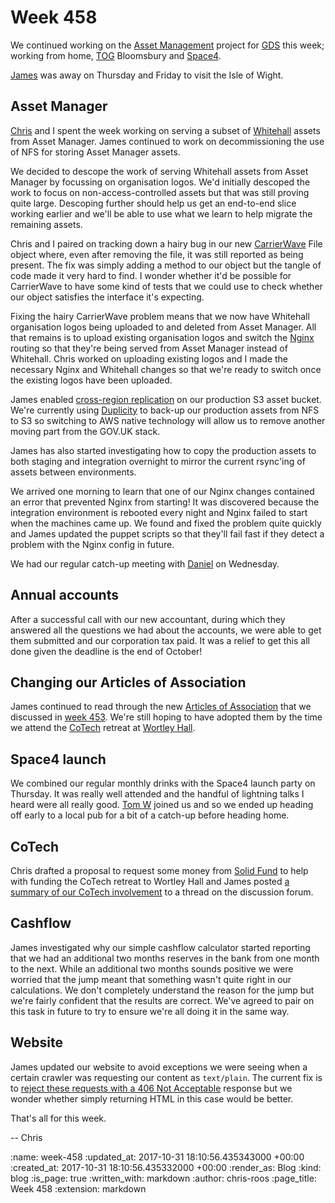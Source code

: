 Week 458
========

We continued working on the [Asset Management][asset-manager] project for [GDS][gds] this week; working from home, [TOG][the-office-group] Bloomsbury and [Space4][space4].

[James][james-mead] was away on Thursday and Friday to visit the Isle of Wight.

## Asset Manager

[Chris][chris-lowis] and I spent the week working on serving a subset of [Whitehall][whitehall] assets from Asset Manager. James continued to work on decommissioning the use of NFS for storing Asset Manager assets.

We decided to descope the work of serving Whitehall assets from Asset Manager by focussing on organisation logos. We'd initially descoped the work to focus on non-access-controlled assets but that was still proving quite large. Descoping further should help us get an end-to-end slice working earlier and we'll be able to use what we learn to help migrate the remaining assets.

Chris and I paired on tracking down a hairy bug in our new [CarrierWave][carrier-wave] File object where, even after removing the file, it was still reported as being present. The fix was simply adding a method to our object but the tangle of code made it very hard to find. I wonder whether it'd be possible for CarrierWave to have some kind of tests that we could use to check whether our object satisfies the interface it's expecting.

Fixing the hairy CarrierWave problem means that we now have Whitehall organisation logos being uploaded to and deleted from Asset Manager. All that remains is to upload existing organisation logos and switch the [Nginx][nginx] routing so that they're being served from Asset Manager instead of Whitehall. Chris worked on uploading existing logos and I made the necessary Nginx and Whitehall changes so that we're ready to switch once the existing logos have been uploaded.

James enabled [cross-region replication][s3-replication] on our production S3 asset bucket. We're currently using [Duplicity][duplicity] to back-up our production assets from NFS to S3 so switching to AWS native technology will allow us to remove another moving part from the GOV.UK stack.

James has also started investigating how to copy the production assets to both staging and integration overnight to mirror the current rsync'ing of assets between environments.

We arrived one morning to learn that one of our Nginx changes contained an error that prevented Nginx from starting! It was discovered because the integration environment is rebooted every night and Nginx failed to start when the machines came up. We found and fixed the problem quite quickly and James updated the puppet scripts so that they'll fail fast if they detect a problem with the Nginx config in future.

We had our regular catch-up meeting with [Daniel][daniel-roseman] on Wednesday.

## Annual accounts

After a successful call with our new accountant, during which they answered all the questions we had about the accounts, we were able to get them submitted and our corporation tax paid. It was a relief to get this all done given the deadline is the end of October!

## Changing our Articles of Association

James continued to read through the new [Articles of Association][articles-of-association] that we discussed in [week 453][week-453]. We're still hoping to have adopted them by the time we attend the [CoTech][co-tech] retreat at [Wortley Hall][wortley-hall].

## Space4 launch

We combined our regular monthly drinks with the Space4 launch party on Thursday. It was really well attended and the handful of lightning talks I heard were all really good. [Tom W][tom-ward] joined us and so we ended up heading off early to a local pub for a bit of a catch-up before heading home.

## CoTech

Chris drafted a proposal to request some money from [Solid Fund][solid-fund] to help with funding the CoTech retreat to Wortley Hall and James posted [a summary of our CoTech involvement][co-tech-participation] to a thread on the discussion forum.

## Cashflow

James investigated why our simple cashflow calculator started reporting that we had an additional two months reserves in the bank from one month to the next. While an additional two months sounds positive we were worried that the jump meant that something wasn't quite right in our calculations. We don't completely understand the reason for the jump but we're fairly confident that the results are correct. We've agreed to pair on this task in future to try to ensure we're all doing it in the same way.

## Website

James updated our website to avoid exceptions we were seeing when a certain crawler was requesting our content as `text/plain`. The current fix is to [reject these requests with a 406 Not Acceptable][freerange-site-9abe7ef] response but we wonder whether simply returning HTML in this case would be better.

That's all for this week.

-- Chris

[articles-of-association]: https://en.wikipedia.org/wiki/Articles_of_association
[asset-manager]: https://github.com/alphagov/asset-manager
[carrier-wave]: https://github.com/carrierwaveuploader/carrierwave
[chris-lowis]: /chris-lowis
[co-tech]: https://www.coops.tech/
[co-tech-participation]: https://community.coops.tech/t/what-has-cotech-done-nov-2016-nov-2017/379/5
[daniel-roseman]: https://twitter.com/danielroseman
[duplicity]: http://duplicity.nongnu.org/
[freerange-site-9abe7ef]: https://github.com/freerange/site/commit/9abe7ef719e375bb9cabf96f29f861b7b6bf0b4a
[gds]: https://gds.blog.gov.uk/
[james-mead]: /james-mead
[nginx]: https://nginx.org/
[s3-replication]: http://docs.aws.amazon.com/AmazonS3/latest/dev/crr.html
[solid-fund]: http://solidfund.coop/
[space4]: http://space4.tech
[the-office-group]: http://www.theofficegroup.co.uk/
[tom-ward]: https://twitter.com/tomafro
[week-453]: /week-453
[whitehall]: http://github.com/alphagov/whitehall
[wortley-hall]: https://www.wortleyhall.org.uk/

:name: week-458
:updated_at: 2017-10-31 18:10:56.435343000 +00:00
:created_at: 2017-10-31 18:10:56.435332000 +00:00
:render_as: Blog
:kind: blog
:is_page: true
:written_with: markdown
:author: chris-roos
:page_title: Week 458
:extension: markdown
